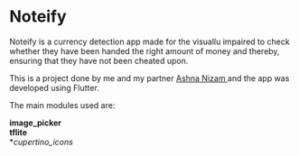 # Noteify
Noteify is a currency detection app made for the visuallu impaired to check whether they have been handed the right amount of money and thereby, ensuring that they have not been cheated upon.

This is a project done by me and my partner <a href= "https://github.com/Ashniz24"> Ashna Nizam </a> and the app was developed using Flutter.

The main modules used are:

**image_picker** <br>
**tflite** <br>
**cupertino_icons*
